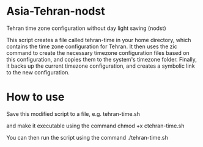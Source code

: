 # Asia-Tehran-nodst
Tehran time zone configuration without day light saving (nodst)

This script creates a file called tehran-time in your home directory, which contains the time zone configuration for Tehran. It then uses the zic command to create the necessary timezone configuration files based on this configuration, and copies them to the system's timezone folder. Finally, it backs up the current timezone configuration, and creates a symbolic link to the new configuration.


# How to use
Save this modified script to a file, e.g. tehran-time.sh

and make it executable using the command chmod +x ctehran-time.sh

You can then run the script using the command ./tehran-time.sh
